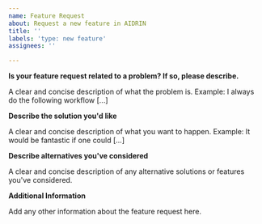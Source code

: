 ```yaml
---
name: Feature Request
about: Request a new feature in AIDRIN
title: ''
labels: 'type: new feature'
assignees: ''

---
```


**Is your feature request related to a problem? If so, please describe.**

A clear and concise description of what the problem is.
Example: I always do the following workflow [...]

**Describe the solution you'd like**

A clear and concise description of what you want to happen.
Example: It would be fantastic if one could [...]

**Describe alternatives you've considered**

A clear and concise description of any alternative solutions or features you've considered.

**Additional Information**

Add any other information about the feature request here.
